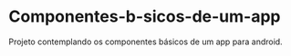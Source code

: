 # Componentes-b-sicos-de-um-app
Projeto contemplando os componentes básicos de um app para android. 
